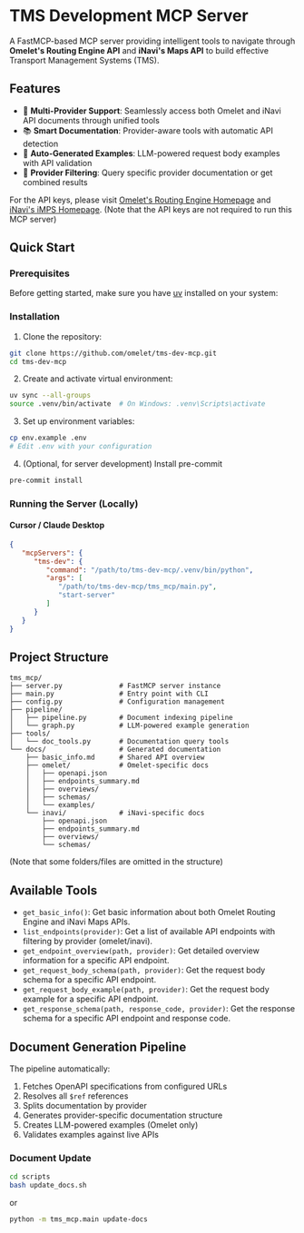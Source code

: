# TMS Development MCP Server

A FastMCP-based MCP server providing intelligent tools to navigate through **Omelet's Routing Engine API** and **iNavi's Maps API** to build effective Transport Management Systems (TMS).

## Features

- 🚀 **Multi-Provider Support**: Seamlessly access both Omelet and iNavi API documents through unified tools
- 📚 **Smart Documentation**: Provider-aware tools with automatic API detection
- 🔄 **Auto-Generated Examples**: LLM-powered request body examples with API validation
- 🎯 **Provider Filtering**: Query specific provider documentation or get combined results

For the API keys, please visit [Omelet's Routing Engine Homepage](https://routing.oaasis.cc/) and [iNavi's iMPS Homepage](https://mapsapi.inavisys.com/).
(Note that the API keys are not required to run this MCP server)


## Quick Start

### Prerequisites

Before getting started, make sure you have [uv](https://docs.astral.sh/uv/getting-started/installation/) installed on your system:

### Installation

1. Clone the repository:
```bash
git clone https://github.com/omelet/tms-dev-mcp.git
cd tms-dev-mcp
```

2. Create and activate virtual environment:
```bash
uv sync --all-groups
source .venv/bin/activate  # On Windows: .venv\Scripts\activate
```

3. Set up environment variables:
```bash
cp env.example .env
# Edit .env with your configuration
```

4. (Optional, for server development) Install pre-commit
```bash
pre-commit install
```

### Running the Server (Locally)

#### Cursor / Claude Desktop
```json
{
   "mcpServers": {
      "tms-dev": {
         "command": "/path/to/tms-dev-mcp/.venv/bin/python",
         "args": [
            "/path/to/tms-dev-mcp/tms_mcp/main.py",
            "start-server"
         ]
      }
   }
}
```

## Project Structure

```
tms_mcp/
├── server.py              # FastMCP server instance
├── main.py                # Entry point with CLI
├── config.py              # Configuration management
├── pipeline/
│   ├── pipeline.py        # Document indexing pipeline
│   └── graph.py           # LLM-powered example generation
├── tools/
│   └── doc_tools.py       # Documentation query tools
└── docs/                  # Generated documentation
    ├── basic_info.md      # Shared API overview
    ├── omelet/            # Omelet-specific docs
    │   ├── openapi.json
    │   ├── endpoints_summary.md
    │   ├── overviews/
    │   ├── schemas/
    │   └── examples/
    └── inavi/             # iNavi-specific docs
        ├── openapi.json
        ├── endpoints_summary.md
        ├── overviews/
        └── schemas/
```

(Note that some folders/files are omitted in the structure)

## Available Tools

- `get_basic_info()`: Get basic information about both Omelet Routing Engine and iNavi Maps APIs.
- `list_endpoints(provider)`: Get a list of available API endpoints with filtering by provider (omelet/inavi).
- `get_endpoint_overview(path, provider)`: Get detailed overview information for a specific API endpoint.
- `get_request_body_schema(path, provider)`: Get the request body schema for a specific API endpoint.
- `get_request_body_example(path, provider)`: Get the request body example for a specific API endpoint.
- `get_response_schema(path, response_code, provider)`: Get the response schema for a specific API endpoint and response code.


## Document Generation Pipeline

The pipeline automatically:
1. Fetches OpenAPI specifications from configured URLs
2. Resolves all `$ref` references
3. Splits documentation by provider
4. Generates provider-specific documentation structure
5. Creates LLM-powered examples (Omelet only)
6. Validates examples against live APIs

### Document Update

```bash
cd scripts
bash update_docs.sh
```
or
```bash
python -m tms_mcp.main update-docs
```
